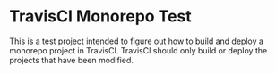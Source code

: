 # TravisCI Monorepo Test

This is a test project intended to figure out how to build and deploy a monorepo project in TravisCI.  TravisCI should only build or deploy the projects that have been modified.
